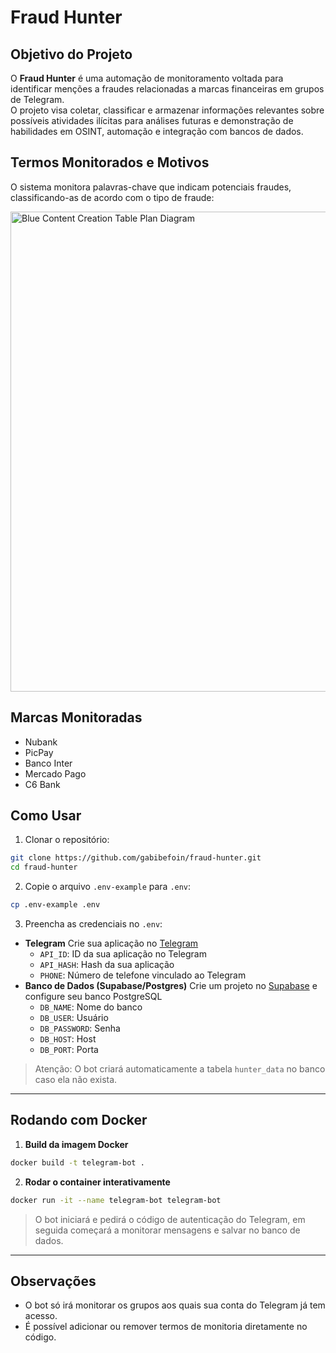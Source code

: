 # Fraud Hunter

## Objetivo do Projeto
O **Fraud Hunter** é uma automação de monitoramento voltada para identificar menções a fraudes relacionadas a marcas financeiras em grupos de Telegram.  
O projeto visa coletar, classificar e armazenar informações relevantes sobre possíveis atividades ilícitas para análises futuras e demonstração de habilidades em OSINT, automação e integração com bancos de dados.

## Termos Monitorados e Motivos
O sistema monitora palavras-chave que indicam potenciais fraudes, classificando-as de acordo com o tipo de fraude:

<img width="1024" height="768" alt="Blue Content Creation Table Plan Diagram" src="https://github.com/user-attachments/assets/fa345d3b-c49a-4392-9638-bed279931c56" />

## Marcas Monitoradas
- Nubank  
- PicPay  
- Banco Inter  
- Mercado Pago  
- C6 Bank  

## Como Usar

1. Clonar o repositório:
```bash
git clone https://github.com/gabibefoin/fraud-hunter.git
cd fraud-hunter
```
2. Copie o arquivo `.env-example` para `.env`:

```bash
cp .env-example .env
```

3. Preencha as credenciais no `.env`:

- **Telegram** Crie sua aplicação no [Telegram](https://my.telegram.org/apps)
  - `API_ID`: ID da sua aplicação no Telegram
  - `API_HASH`: Hash da sua aplicação
  - `PHONE`: Número de telefone vinculado ao Telegram
- **Banco de Dados (Supabase/Postgres)** Crie um projeto no [Supabase](https://app.supabase.com) e configure seu banco PostgreSQL
  - `DB_NAME`: Nome do banco
  - `DB_USER`: Usuário
  - `DB_PASSWORD`: Senha
  - `DB_HOST`: Host
  - `DB_PORT`: Porta

> Atenção: O bot criará automaticamente a tabela `hunter_data` no banco caso ela não exista.

---

## Rodando com Docker

1. **Build da imagem Docker**

```bash
docker build -t telegram-bot .
```

2. **Rodar o container interativamente**

```bash
docker run -it --name telegram-bot telegram-bot
```

> O bot iniciará e pedirá o código de autenticação do Telegram, em seguida começará a monitorar mensagens e salvar no banco de dados.

---

## Observações

- O bot só irá monitorar os grupos aos quais sua conta do Telegram já tem acesso.
- É possível adicionar ou remover termos de monitoria diretamente no código.

